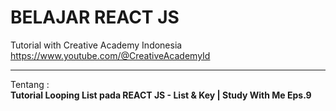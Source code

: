 # BELAJAR REACT JS

Tutorial with Creative Academy Indonesia
<br>
https://www.youtube.com/@CreativeAcademyId

<hr>


Tentang : 
<br>
<b>Tutorial Looping List pada REACT JS - List & Key | Study With Me Eps.9</b>
